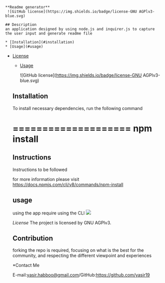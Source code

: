 

    **Readme generator** 
     ![GitHub license](https://img.shields.io/badge/license-GNU AGPlv3-blue.svg)

    ## Description
    an application designed by using node.js and inquirer.js to capture the user input and generate readme file
    
    * [Installation](#installation)
    * [Usage](#usage)

    
 * [License](#license)


    * [Usage](#usage)

      ![GitHub license](https://img.shields.io/badge/license-GNU AGPlv3-blue.svg)

     ## Installation

     To install necessary dependencies, run the following command

     ====================
     npm install
     ====================
    
    ## Instructions
        
    Instructions to be followed 
        
    for more information please visit https://docs.npmjs.com/cli/v8/commands/npm-install

        
    
    ## usage

    using the app require using the CLI
    ![](assets/images/Screen.png)

        
    *License*
    The project is licensed by GNU AGPlv3.
    
    ## Contribution
    forking the repo is required, focusing on what is the best for the community, and respecting the different viewpoint and experiences

        
    
     *Contact Me 

     E-mail:yasir.habboo@gmail.com/GitHub:https://github.com/yasir19

    
